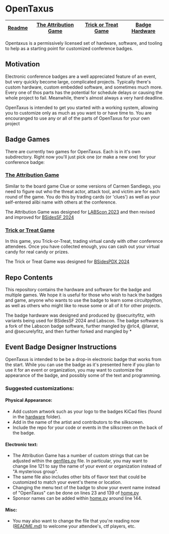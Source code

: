 # OpenTaxus 

| [Readme](/) | [The Attribution Game](/attribution) | [Trick or Treat Game](/trickortreat) | [Badge Hardware](/hardware) |
| ----------- | ------------------------------------ | ------------------------------------ | --------------------------- |

Opentaxus is a permissively licensed set of hardware, software, and tooling to help as a starting point for customized conference badges.

## Motivation
Electronic conference badges are a well appreciated feature of an event, but very quickly become large, complicated projects. Typically there's custom hardware, custom embedded software, and sometimes much more. Every one of thos parts has the potential for schedule delays or causing the whole project to fail. Meanwhile, there's almost always a very hard deadline.

OpenTaxus is intended to get you started with a working system, allowing you to customize only as much as you want to or have time to. You are encouranged to use any or all of the parts of OpenTaxus for your own project

## Badge Games

There are currently two games for OpenTaxus. Each is in it's own subdirectory. Right now you'll just pick one (or make a new one) for your conference badge:

### [The Attribution Game](/attribution)

Similar to the board game Clue or some versions of Carmen Sandiego,
you need to figure out who the threat actor, attack tool, and victim
are for each round of the game. You do this by trading cards (or
'clues') as well as your self-entered alibi name with others
at the conference.

The Attribution Game was designed for [LABScon 2023](https://www.labscon.io/) and then revised and improved for [BSidesSF 2024](https://bsidessf.org/)

### [Trick or Treat Game](/trickortreat) 

In this game, you Trick-or-Treat, trading virtual candy with other conference attendees. Once you have collected enough, you can cash out your virtual candy for real candy or prizes.

The Trick or Treat Game was designed for [BSidesPDX 2024](https://bsidespdx.org/)

## Repo Contents

This repository contains the hardware and software for the badge and multiple games. We hope it is useful for those who wish to hack the badges and game, anyone who wants to use the badge to learn some circuitpython, as well as others who might like to reuse some or all of it for other projects.

The badge hardware was designed and produced by @securityfitz, with variants being used for BSidesSF 2024 and Labscon.
The badge software is a fork of the Labscon badge software, further mangled by @rlc4, @lanrat, and @securelyfitz, and then further forked and mangled by *

## Event Badge Designer Instructions

OpenTaxus is intended to be be a drop-in electronic badge that works from the start. While you can use the badge as it's presented here if you plan to use it for an event or organization, you may want to customize the appearance of the badge, and possibly some of the text and programming. 

### Suggested customizations:
	
#### Physical Appearance:
* Add custom artwork such as your logo to the badges KiCad files (found in the [hardware](/hardware) folder). 
* Add in the name of the artist and contributors to the silkscreen.
* Include the repo for your code or events in the silkscreen on the back of the badge.

#### Electronic text:
* The Attribution Game has a number of custom strings that can be adjusted within the [genfiles.py](./attribution/configs/genfiles.py) file. In particular, you may want to change line 121 to say the name of your event or organization instead of "A mysterious group".
* The same file also includes other bits of flavor text that could be customized to match your event's theme or location.
* Changing the menu text of the badge to show your event name instead of "OpenTaxus" can be done on lines 23 and 139 of [home.py](./attribution/software/home.py)
* Sponsor names can be added within [home.py](./attribution/software/home.py) around line 144.

#### Misc:
* You may also want to change the file that you're reading now ([README.md](README.md)) to welcome your attendee's, ctf players, etc.
